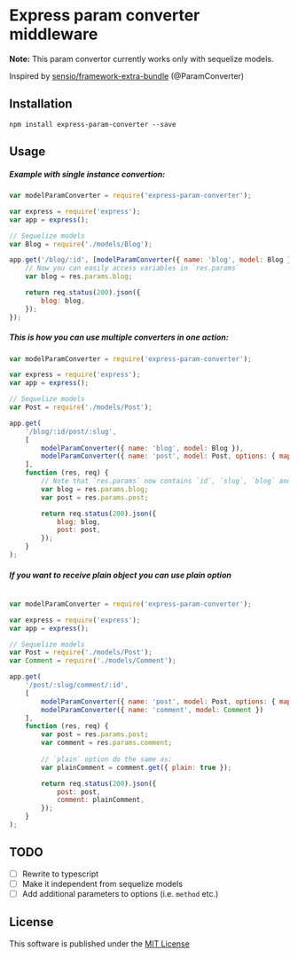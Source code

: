 # Express param converter middleware

**Note:** This param convertor currently works only with sequelize models. 

Inspired by [sensio/framework-extra-bundle](https://github.com/sensiolabs/SensioFrameworkExtraBundle) (@ParamConverter) 

Installation
----

```console
npm install express-param-converter --save
```

Usage
----

##### Example with single instance convertion:
```javascript
var modelParamConverter = require('express-param-converter');

var express = require('express');
var app = express();

// Sequelize models
var Blog = require('./models/Blog');

app.get('/blog/:id', [modelParamConverter({ name: 'blog', model: Blog })], function (res, req) {
    // Now you can easily access variables in `res.params`
    var blog = res.params.blog;

    return req.status(200).json({
        blog: blog,
    });
});
```

##### This is how you can use multiple converters in one action:
```javascript
var modelParamConverter = require('express-param-converter');

var express = require('express');
var app = express();

// Sequelize models
var Post = require('./models/Post');

app.get(
    '/blog/:id/post/:slug',
    [
        modelParamConverter({ name: 'blog', model: Blog }),
        modelParamConverter({ name: 'post', model: Post, options: { mappings: { slug: 'slug' } } })
    ],
    function (res, req) {
        // Note that `res.params` now contains `id`, `slug`, `blog` and `post` variables
        var blog = res.params.blog;
        var post = res.params.post;

        return req.status(200).json({
            blog: blog,
            post: post,
        });
    }
);
```

##### If you want to receive plain object you can use **plain** option
```javascript

var modelParamConverter = require('express-param-converter');

var express = require('express');
var app = express();

// Sequelize models
var Post = require('./models/Post');
var Comment = require('./models/Comment');

app.get(
    '/post/:slug/comment/:id',
    [
        modelParamConverter({ name: 'post', model: Post, options: { mappings: { slug: 'slug' }, plain: true } }),
        modelParamConverter({ name: 'comment', model: Comment })
    ],
    function (res, req) {
        var post = res.params.post;
        var comment = res.params.comment;
        
        // `plain` option do the same as:
        var plainComment = comment.get({ plain: true });

        return req.status(200).json({
            post: post,
            comment: plainComment,
        });
    }
);
```

TODO
----
- [ ] Rewrite to typescript 
- [ ] Make it independent from sequelize models 
- [ ] Add additional parameters to options (i.e. `method` etc.) 

License
----
This software is published under the [MIT License](LICENSE)
